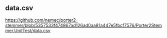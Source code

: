 ## data.csv
https://github.com/nemec/porter2-stemmer/blob/5357533f474867ad126ad0aa81a447e5fbcf7576/Porter2Stemmer.UnitTest/data.csv